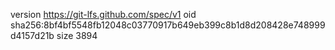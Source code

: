 version https://git-lfs.github.com/spec/v1
oid sha256:8bf4bf5548fb12048c03770917b649eb399c8b1d8d208428e748999d4157d21b
size 3894
